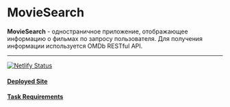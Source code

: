 # MovieSearch
**MovieSearch**  - одностраничное приложение, отображающее информацию о фильмах по запросу пользователя.
Для получения информации используется OMDb RESTful API.

---

[![Netlify Status](https://api.netlify.com/api/v1/badges/a7e2ad2d-568f-4b48-aad8-b5b12672071f/deploy-status)](https://kamikozz-movie-search.netlify.app/)

#### [Deployed Site](https://kamikozz-movie-search.netlify.app)
#### [Task Requirements](https://github.com/rolling-scopes-school/tasks/blob/master/tasks/movie-search.md)
